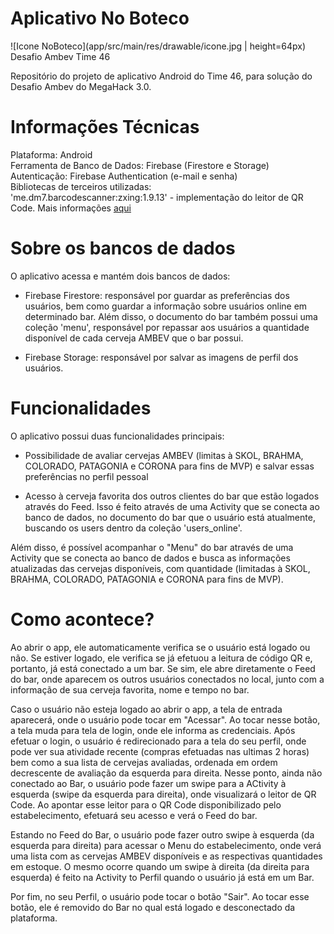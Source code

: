 # Aplicativo No Boteco
![Icone NoBoteco](app/src/main/res/drawable/icone.jpg | height=64px)
Desafio Ambev Time 46

Repositório do projeto de aplicativo Android do Time 46, para solução do Desafio Ambev do MegaHack 3.0.

# Informações Técnicas

Plataforma: Android  
Ferramenta de Banco de Dados: Firebase (Firestore e Storage)  
Autenticação: Firebase Authentication (e-mail e senha)  
Bibliotecas de terceiros utilizadas:  
'me.dm7.barcodescanner:zxing:1.9.13' - implementação do leitor de QR Code. Mais informações [aqui]( https://github.com/dm77/barcodescanner)

# Sobre os bancos de dados

O aplicativo acessa e mantém dois bancos de dados:  
- Firebase Firestore: responsável por guardar as preferências dos usuários, bem como guardar a informação sobre usuários online em determinado bar. Além disso, o documento do   bar também possui uma coleção 'menu', responsável por repassar aos usuários a quantidade disponível de cada cerveja AMBEV que o bar possui.  

- Firebase Storage: responsável por salvar as imagens de perfil dos usuários.  

# Funcionalidades

O aplicativo possui duas funcionalidades principais:  
- Possibilidade de avaliar cervejas AMBEV (limitas à SKOL, BRAHMA, COLORADO, PATAGONIA e CORONA para fins de MVP) e salvar essas preferências no perfil pessoal  

- Acesso à cerveja favorita dos outros clientes do bar que estão logados através do Feed. Isso é feito através de uma Activity que se conecta ao banco de dados, no documento do   bar que o usuário está atualmente, buscando os users dentro da coleção 'users_online'.   

Além disso, é possível acompanhar o "Menu" do bar através de uma Activity que se conecta ao banco de dados e busca as informações atualizadas das cervejas disponíveis, com   quantidade (limitadas à SKOL, BRAHMA, COLORADO, PATAGONIA e CORONA para fins de MVP).  

# Como acontece?

Ao abrir o app, ele automaticamente verifica se o usuário está logado ou não. Se estiver logado, ele verifica se já efetuou a leitura de código QR e, portanto, já está conectado a um bar. Se sim, ele abre diretamente o Feed do bar, onde aparecem os outros usuários conectados no local, junto com a informação de sua cerveja favorita, nome e tempo no bar.  

Caso o usuário não esteja logado ao abrir o app, a tela de entrada aparecerá, onde o usuário pode tocar em "Acessar". Ao tocar nesse botão, a tela muda para tela de login, onde ele informa as credenciais. Após efetuar o login, o usuário é redirecionado para a tela do seu perfil, onde pode ver sua atividade recente (compras efetuadas nas ultimas 2 horas) bem como a sua lista de cervejas avaliadas, ordenada em ordem decrescente de avaliação da esquerda para direita. Nesse ponto, ainda não conectado ao Bar, o usuário pode fazer um swipe para a ACtivity à esquerda (swipe da esquerda para direita), onde visualizará o leitor de QR Code. Ao apontar esse leitor para o QR Code disponibilizado pelo estabelecimento, efetuará seu acesso e verá o Feed do bar.

Estando no Feed do Bar, o usuário pode fazer outro swipe à esquerda (da esquerda para direita) para acessar o Menu do estabelecimento, onde verá uma lista com as cervejas AMBEV disponíveis e as respectivas quantidades em estoque. O mesmo ocorre quando um swipe à direita (da direita para esquerda) é feito na Activity to Perfil quando o usuário já está em um Bar.

Por fim, no seu Perfil, o usuário pode tocar o botão "Sair". Ao tocar esse botão, ele é removido do Bar no qual está logado e desconectado da plataforma.
